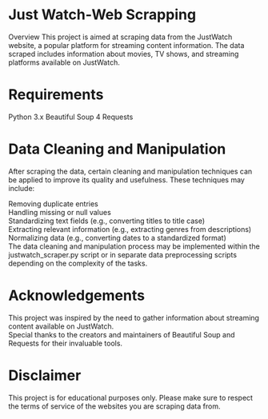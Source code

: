 # Just Watch-Web Scrapping


Overview
This project is aimed at scraping data from the JustWatch website, a popular platform for streaming content information. The data scraped includes information about movies, TV shows, and streaming platforms available on JustWatch.

# Requirements           
Python 3.x
Beautiful Soup 4
Requests

# Data Cleaning and Manipulation       
After scraping the data, certain cleaning and manipulation techniques can be applied to improve its quality and usefulness. These techniques may include:

Removing duplicate entries          
Handling missing or null values       
Standardizing text fields (e.g., converting titles to title case)      
Extracting relevant information (e.g., extracting genres from descriptions)          
Normalizing data (e.g., converting dates to a standardized format)      
The data cleaning and manipulation process may be implemented within the justwatch_scraper.py script or in separate data preprocessing scripts depending on the complexity of the tasks.   

# Acknowledgements          
This project was inspired by the need to gather information about streaming content available on JustWatch.      
Special thanks to the creators and maintainers of Beautiful Soup and Requests for their invaluable tools.        
# Disclaimer        
This project is for educational purposes only. Please make sure to respect the terms of service of the websites you are scraping data from.
